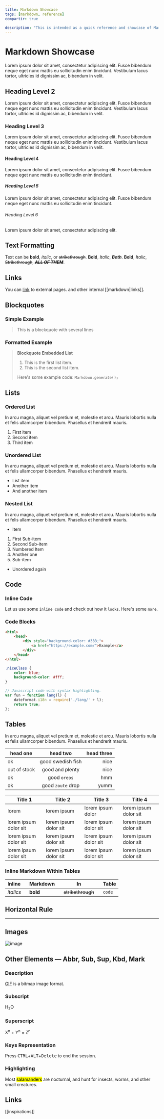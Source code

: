 ```yaml
---
title: Markdown Showcase
tags: [markdown, reference]
compartir: true

description: "This is intended as a quick reference and showcase of Markdown's synthax."
---
```


# Markdown Showcase

Lorem ipsum dolor sit amet, consectetur adipiscing elit. Fusce bibendum neque eget nunc mattis eu sollicitudin enim tincidunt. Vestibulum lacus tortor, ultricies id dignissim ac, bibendum in velit.

## Heading Level 2

Lorem ipsum dolor sit amet, consectetur adipiscing elit. Fusce bibendum neque eget nunc mattis eu sollicitudin enim tincidunt. Vestibulum lacus tortor, ultricies id dignissim ac, bibendum in velit.

### Heading Level 3

Lorem ipsum dolor sit amet, consectetur adipiscing elit. Fusce bibendum neque eget nunc mattis eu sollicitudin enim tincidunt. Vestibulum lacus tortor, ultricies id dignissim ac, bibendum in velit.

#### Heading Level 4

Lorem ipsum dolor sit amet, consectetur adipiscing elit. Fusce bibendum neque eget nunc mattis eu sollicitudin enim tincidunt.

##### Heading Level 5

Lorem ipsum dolor sit amet, consectetur adipiscing elit. Fusce bibendum neque eget nunc mattis eu sollicitudin enim tincidunt.

###### Heading Level 6

Lorem ipsum dolor sit amet, consectetur adipiscing elit.

## Text Formatting

Text can be **bold**, _italic_, or ~~strikethrough~~.
**Bold**, _Italic_, _**Both**_.
**Bold**, _Italic_, ~~Strikethrough~~, ~~_**ALL OF THEM**_~~.

## Links

You can [link](https://example.dom/) to external pages. and other internal [[markdown|links]].

## Blockquotes

### Simple Example

> This is a blockquote
> with several lines

### Formatted Example

> **Blockquote Embedded List**
>
> 1. This is the first list item.
> 2. This is the second list item.
>
> Here's some example code:
> `Markdown.generate();`

## Lists

### Ordered List

In arcu magna, aliquet vel pretium et, molestie et arcu. Mauris lobortis nulla et felis ullamcorper bibendum. Phasellus et hendrerit mauris.

1. First item
2. Second item
3. Third item

### Unordered List

In arcu magna, aliquet vel pretium et, molestie et arcu. Mauris lobortis nulla et felis ullamcorper bibendum. Phasellus et hendrerit mauris.

-   List item
-   Another item
-   And another item

### Nested List

In arcu magna, aliquet vel pretium et, molestie et arcu. Mauris lobortis nulla et felis ullamcorper bibendum. Phasellus et hendrerit mauris.

-   Item

1. First Sub-item
2. Second Sub-item
3. Numbered Item
4. Another one
5. Sub-item

-   Unordered again

## Code

### Inline Code

Let us use some `inline code` and check out how it `looks`. Here's some `more`.

### Code Blocks

```html
<html>
    <head>
        <div style="background-color: #333;">
            <a href="https://example.com/">Example</a>
        </div>
    </head>
</html>
```

```css
.niceClass {
    color: blue;
    background-color: #fff;
}
```

```js
// Javascript code with syntax highlighting.
var fun = function lang(l) {
    dateformat.i18n = require('./lang/' + l);
    return true;
};
```

## Tables

In arcu magna, aliquet vel pretium et, molestie et arcu. Mauris lobortis nulla et felis ullamcorper bibendum. Phasellus et hendrerit mauris.

| head one     |     head two      | head three |
| ------------ | :---------------: | ---------: |
| ok           | good swedish fish |       nice |
| out of stock |  good and plenty  |       nice |
| ok           |   good `oreos`    |        hmm |
| ok           | good `zoute` drop |       yumm |

| Title 1               | Title 2               | Title 3               | Title 4               |
| --------------------- | --------------------- | --------------------- | --------------------- |
| lorem                 | lorem ipsum           | lorem ipsum dolor     | lorem ipsum dolor sit |
| lorem ipsum dolor sit | lorem ipsum dolor sit | lorem ipsum dolor sit | lorem ipsum dolor sit |
| lorem ipsum dolor sit | lorem ipsum dolor sit | lorem ipsum dolor sit | lorem ipsum dolor sit |
| lorem ipsum dolor sit | lorem ipsum dolor sit | lorem ipsum dolor sit | lorem ipsum dolor sit |

### Inline Markdown Within Tables

| Inline&nbsp;&nbsp;&nbsp; | Markdown&nbsp;&nbsp;&nbsp; | In&nbsp;&nbsp;&nbsp;                | Table  |
| ------------------------ | -------------------------- | ----------------------------------- | ------ |
| _italics_                | **bold**                   | ~~strikethrough~~&nbsp;&nbsp;&nbsp; | `code` |

## Horizontal Rule

---

## Images

![image](https://just-the-docs.com/assets/images/small-image.jpg)

## Other Elements — Abbr, Sub, Sup, Kbd, Mark

### Description

<abbr title="Graphics Interchange Format">GIF</abbr> is a bitmap image format.

### Subscript

H<sub>2</sub>O

### Superscript

X<sup>n</sup> + Y<sup>n</sup> = Z<sup>n</sup>

### Keys Representation

Press <kbd>CTRL</kbd>+<kbd>ALT</kbd>+<kbd>Delete</kbd> to end the session.

### Highlighting

Most <mark>salamanders</mark> are nocturnal, and hunt for insects, worms, and other small creatures.

## Links

[[inspirations]]
